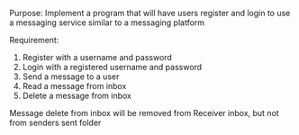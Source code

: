 Purpose:
Implement a program that will have users register and login to use a messaging
service similar to a messaging platform

Requirement:
1. Register with a username and password
2. Login with a registered username and password
3. Send a message to a user
4. Read a message from inbox
5. Delete a message from inbox

Message delete from inbox will be removed from Receiver inbox, but not from senders
sent folder
